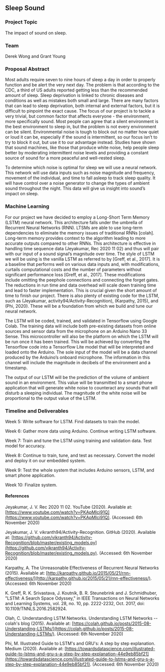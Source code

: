 ## Sleep Sound


### Project Topic

The impact of sound on sleep.


### Team

Derek Wong and Grant Young


### Proposal Abstract 

Most adults require seven to nine hours of sleep a day in order to properly function and be alert the very next day. The problem is that according to the CDC, a third of US adults reported getting less than the recommended amount of sleep. Sleep deprivation is linked to chronic diseases and conditions as well as mistakes both small and large. There are many factors that can lead to sleep deprivation, both internal and external factors, but it is difficult to pinpoint the exact cause. The focus of our project is to tackle a very trivial, but common factor that affects everyone - the environment, more specifically sound. Most people can agree that a silent environment is the best environment to sleep in, but the problem is not every environment can be silent. Environmental noise is tough to block out no matter how quiet or loud it can be, especially if the sound is intermittent, so our focus isn’t to try to block it out, but use it to our advantage instead. Studies have shown that sound machines, like those that produce white noise, help people sleep better by moderating intermittent noise levels and providing a constant source of sound for a more peaceful and well-rested sleep. 

To determine which noise is optimal for sleep we will use a neural network. This network will use data inputs such as noise magnitude and frequency, movement of the individual, and time to fall asleep to track sleep quality.  It will have control over a noise generator to change the types of ambient sound throughout the night.  This data will give us insight into sound’s impact on sleep.


### Machine Learning

For our project we have decided to employ a Long-Short Term Memory (LSTM) neural network.  This architecture falls under the umbrella of Recurrent Neural Networks (RNN).  LTSMs are able to use long-term dependencies to eliminate the memory issues of traditional RNNs [colah].  Long-term memory provides context to the algorithm leading to more accurate outputs compared to other RNNs. This architecture is effective in handling time sequence data (Jeyakumar, Rec 2020 11 02) and thus will pair with our input of a sound signal’s magnitude over time.  The style of LSTM we will be using is the vanilla LSTM as referred to by [Greff, et al., 2017].  It is a baseline that performs well on various data inputs and, with modifications, curtails computational costs and the number of parameters without significant performance loss [Greff, et al., 2017].  These modifications include omitting the peephole connections and connecting the forget gates.  The reductions in run time and data overhead will scale down training time and lead to faster implementation. This is crucial given the short amount of time to finish our project.  There is also plenty of existing code for the LSTM, such as (Jeyakumar, activity94/Activity-Recognition), (Karpathy, 2015), and (Phi, 2020).  These will be a foundation from which we build and tune our neural network.  

The LSTM will be coded, trained, and validated in Tensorflow using Google Colab.  The training data will include both pre-existing datasets from online sources and sensor data from the microphone on an Arduino Nano 33 Sense.  This microcontroller will also be the platform on which the LSTM will be run once it has been trained.  This will be achieved by converting the Tensorflow code into a Tensorflow Lite model that will be interpreted and loaded onto the Arduino.  The sole input of the model will be a data channel produced by the Arduino’s onboard microphone.  The information in this channel will include the magnitude in decibels of the environment and a timestamp.

The output of our LSTM will be the prediction of the volume of ambient sound in an environment.  This value will be transmitted to a smart phone application that will generate white noise to counteract any sounds that will disturb a sleeping individual.  The magnitude of the white noise will be proportional to the output value of the LSTM.


### Timeline and Deliverables

Week 5:  Write software for LSTM.  Find datasets to train the model.

Week 6:  Gather more data using Arduino.  Continue writing LSTM software.

Week 7:  Train and tune the LSTM using training and validation data.
Test model for accuracy. 
  
Week 8:  Continue to train, tune, and test as necessary.  Convert the model and deploy it on our embedded system.

Week 9:  Test the whole system that includes Arduino sensors, LSTM, and smart phone application.

Week 10:  Finalize system.


#### References

Jeyakumar, J. V. Rec 2020 11 02. YouTube (2020). Available at: [https://www.youtube.com/watch?v=PKApMIci91Q](https://www.youtube.com/watch?v=PKApMIci91Q). (Accessed: 6th November 2020) 

Jeyakumar, J. V. vikranth94/Activity-Recognition. GitHub (2020). Available at: [https://github.com/vikranth94/Activity-Recognition/blob/master/existing_models.py](https://github.com/vikranth94/Activity-Recognition/blob/master/existing_models.py). (Accessed: 6th November 2020)

Karpathy, A. The Unreasonable Effectiveness of Recurrent Neural Networks (2015). Available at: [http://karpathy.github.io/2015/05/21/rnn-effectiveness/](http://karpathy.github.io/2015/05/21/rnn-effectiveness/). (Accessed: 6th November 2020)

K. Greff, R. K. Srivastava, J. Koutník, B. R. Steunebrink and J. Schmidhuber, "LSTM: A Search Space Odyssey," in IEEE Transactions on Neural Networks and Learning Systems, vol. 28, no. 10, pp. 2222-2232, Oct. 2017, doi: 10.1109/TNNLS.2016.2582924.

Olah, C. Understanding LSTM Networks. Understanding LSTM Networks -- colah's blog (2015). Available at: [https://colah.github.io/posts/2015-08-Understanding-LSTMs/](https://colah.github.io/posts/2015-08-Understanding-LSTMs/). (Accessed: 6th November 2020)

Phi, M. Illustrated Guide to LSTM's and GRU's: A step by step explanation. Medium (2020). Available at: [https://towardsdatascience.com/illustrated-guide-to-lstms-and-gru-s-a-step-by-step-explanation-44e9eb85bf21](https://towardsdatascience.com/illustrated-guide-to-lstms-and-gru-s-a-step-by-step-explanation-44e9eb85bf21). (Accessed: 6th November 2020) 
